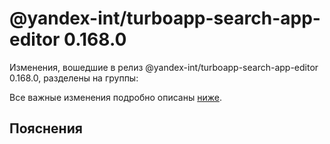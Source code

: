 # @yandex-int/turboapp-search-app-editor 0.168.0

<!-- ЧЕЛОВЕЧЕСКОЕ ВСТУПЛЕНИЕ -->

Изменения, вошедшие в релиз @yandex-int/turboapp-search-app-editor 0.168.0, разделены на группы:

Все важные изменения подробно описаны [ниже](#Пояснения).

## Пояснения

